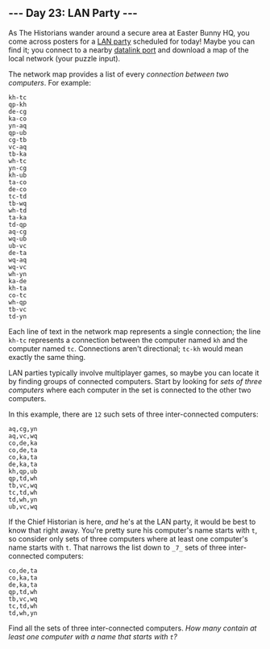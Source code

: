 ## --- Day 23: LAN Party ---

As The Historians wander around a secure area at Easter Bunny HQ, you come
across posters for a  [LAN party](https://en.wikipedia.org/wiki/LAN_party)
scheduled for today! Maybe you can find it; you connect to a
nearby  [datalink port](https://adventofcode.com/2016/day/9)  and download a map
of the local network (your puzzle input).

The network map provides a list of every  _connection between two computers_.
For example:

```
kh-tc
qp-kh
de-cg
ka-co
yn-aq
qp-ub
cg-tb
vc-aq
tb-ka
wh-tc
yn-cg
kh-ub
ta-co
de-co
tc-td
tb-wq
wh-td
ta-ka
td-qp
aq-cg
wq-ub
ub-vc
de-ta
wq-aq
wq-vc
wh-yn
ka-de
kh-ta
co-tc
wh-qp
tb-vc
td-yn
```

Each line of text in the network map represents a single connection; the line
`kh-tc`  represents a connection between the computer named  `kh`  and the
computer named  `tc`. Connections aren't directional;  `tc-kh`  would mean
exactly the same thing.

LAN parties typically involve multiplayer games, so maybe you can locate it by
finding groups of connected computers. Start by looking for  _sets of three
computers_  where each computer in the set is connected to the other two
computers.

In this example, there are  `12`  such sets of three inter-connected computers:

```
aq,cg,yn
aq,vc,wq
co,de,ka
co,de,ta
co,ka,ta
de,ka,ta
kh,qp,ub
qp,td,wh
tb,vc,wq
tc,td,wh
td,wh,yn
ub,vc,wq
```

If the Chief Historian is here,  _and_  he's at the LAN party, it would be best
to know that right away. You're pretty sure his computer's name starts with
`t`, so consider only sets of three computers where at least one computer's name
starts with  `t`. That narrows the list down to  `_7_`  sets of three
inter-connected computers:

```
co,de,ta
co,ka,ta
de,ka,ta
qp,td,wh
tb,vc,wq
tc,td,wh
td,wh,yn
```

Find all the sets of three inter-connected computers.  _How many contain at
least one computer with a name that starts with  `t`?_